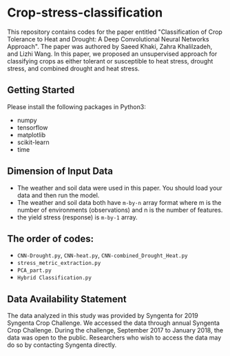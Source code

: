 # Crop-stress-classification

This repository contains codes for the paper entitled "Classification of Crop Tolerance to Heat and Drought: A Deep Convolutional Neural Networks Approach". The paper was authored by Saeed Khaki, Zahra Khalilzadeh, and Lizhi Wang. In this paper, we proposed an unsupervised approach for classifying crops as either tolerant or susceptible to heat stress, drought stress, and combined drought and heat stress.


## Getting Started 

Please install the following packages in Python3:

- numpy
- tensorflow
- matplotlib
- scikit-learn
- time


## Dimension of Input Data

- The weather and soil data were used in this paper. You should load your data and then run the model.
- The weather and soil data both have `m-by-n` array format where m is the number of environments (observations) and n is the number of features.
- the yield stress (response) is `m-by-1` array.


## The order of codes:

- `CNN-Drought.py`, `CNN-heat.py`, `CNN-combined_Drought_Heat.py`
- `stress_metric_extraction.py`
-  `PCA_part.py`
- `Hybrid Classification.py`




##  Data Availability Statement 

The data analyzed in this study was provided by Syngenta for 2019 Syngenta Crop Challenge. We accessed
the data through annual Syngenta Crop Challenge. During the challenge, September 2017 to January 2018,
the data was open to the public. Researchers who wish to access the data may do so by contacting Syngenta
directly.

